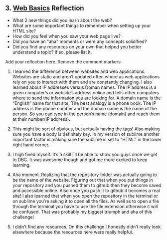 ## 3. [Web Basics](3_web_basics/readme.md) Reflection

* What 2 new things did you learn about the web?
* What are some important things to remember when setting up your HTML site?
* How did you feel when you saw your web page live?
* Did you have an "aha" moments or were any concepts solidified?
* Did you find any resources on your own that helped you better understand a topic? If so, please list it.

 Add your reflection here. Remove the comment markers 

 1. I learned the difference between websites and web applications. Websites are static and aren’t updated often where as web applications rely on you to interact with them and are constantly changing.  I also learned about IP addresses versus Doman names.  The IP address is a given computer’s or website’s address online and tells other computers where to send the information you are looking for.  A domain name is the “English” name for that site.  The best analogy is a phone book.  The IP address is the phone number and the domain name is the name of the person.  So you can type in the person’s name (domain) and reach them at their number(IP address). 
2. This might be sort of obvious, but actually having the <html> </html> tags!  Also making sure you have a body is definitely key.  In my version of sublime another important factor is making sure the sublime is set to “HTML” in the lower right hand corner. 
3. I high fived myself.  It’s a skill I’ll be able to show you guys once we get to DBC.  It was awesome though and got me more excited to keep learning. 

4. Aha moment.  Realizing that the repository folder was actually going to be the name of the website.  Figuring out that when you put things in your repository and you pushed them to github then they become saved and accessible online. Also once you push it to github it becomes a real site! I also learned that when you open the repository in the terminal or on sublime you’re asking it to open all the files.  As well as to open a file through the terminal you have to use the file extension otherwise it will be confused.  That was probably my biggest triumph and aha of this challenge! 
5. I didn’t find any resources.  On this challenge I honestly didn’t really look elsewhere because the resources here were really helpful.   
